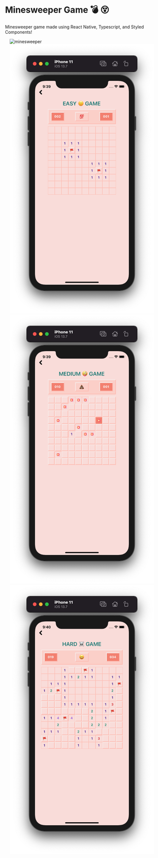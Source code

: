 # Minesweeper Game 💣 😵

Minesweeper game made using React Native, Typescript, and Styled Components!

<img src="minesweeper.png" alt="minesweeper" style="margin-left: 15px;" />

<img src="minesweeper2.png" alt="minesweeper" style="margin-left: 15px;" />

<img src="minesweeper3.png" alt="minesweeper" style="margin-left: 15px;" />

<img src="minesweeper4.png" alt="minesweeper" style="margin-left: 15px;" />
